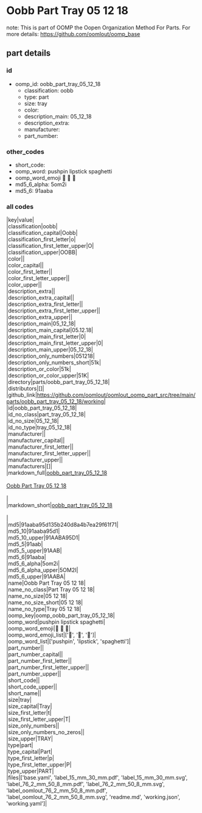 # Oobb Part Tray 05 12 18  

note: This is part of OOMP the Oopen Organization Method For Parts. For more details: https://github.com/oomlout/oomp_base

##  part details





### id
* oomp_id: oobb_part_tray_05_12_18
  * classification: oobb
  * type: part
  * size: tray
  * color: 
  * description_main: 05_12_18
  * description_extra: 
  * manufacturer: 
  * part_number: 

### other_codes
* short_code: 
* oomp_word: pushpin lipstick spaghetti
* oomp_word_emoji :pushpin: :lipstick: :spaghetti:
* md5_6_alpha: 5om2i
* md5_6: 91aaba

### all codes 
|key|value|  
|classification|oobb|  
|classification_capital|Oobb|  
|classification_first_letter|o|  
|classification_first_letter_upper|O|  
|classification_upper|OOBB|  
|color||  
|color_capital||  
|color_first_letter||  
|color_first_letter_upper||  
|color_upper||  
|description_extra||  
|description_extra_capital||  
|description_extra_first_letter||  
|description_extra_first_letter_upper||  
|description_extra_upper||  
|description_main|05_12_18|  
|description_main_capital|05.12.18|  
|description_main_first_letter|0|  
|description_main_first_letter_upper|0|  
|description_main_upper|05_12_18|  
|description_only_numbers|051218|  
|description_only_numbers_short|51k|  
|description_or_color|51k|  
|description_or_color_upper|51K|  
|directory|parts/oobb_part_tray_05_12_18|  
|distributors|[]|  
|github_link|https://github.com/oomlout/oomlout_oomp_part_src/tree/main/parts/oobb_part_tray_05_12_18/working|  
|id|oobb_part_tray_05_12_18|  
|id_no_class|part_tray_05_12_18|  
|id_no_size|05_12_18|  
|id_no_type|tray_05_12_18|  
|manufacturer||  
|manufacturer_capital||  
|manufacturer_first_letter||  
|manufacturer_first_letter_upper||  
|manufacturer_upper||  
|manufacturers|[]|  
|markdown_full|[oobb_part_tray_05_12_18](https://github.com/oomlout/oomlout_oomp_part_src/tree/main/parts/oobb_part_tray_05_12_18/working)<br>[](https://github.com/oomlout/oomlout_oomp_part_src/tree/main/parts/oobb_part_tray_05_12_18/working)<br>[Oobb Part Tray 05 12 18](https://github.com/oomlout/oomlout_oomp_part_src/tree/main/parts/oobb_part_tray_05_12_18/working)<br><br>|  
|markdown_short|[oobb_part_tray_05_12_18](https://github.com/oomlout/oomlout_oomp_part_src/tree/main/parts/oobb_part_tray_05_12_18/working)<br><br>|  
|md5|91aaba95d135b240d8a4b7ea29f61f71|  
|md5_10|91aaba95d1|  
|md5_10_upper|91AABA95D1|  
|md5_5|91aab|  
|md5_5_upper|91AAB|  
|md5_6|91aaba|  
|md5_6_alpha|5om2i|  
|md5_6_alpha_upper|5OM2I|  
|md5_6_upper|91AABA|  
|name|Oobb Part Tray 05 12 18|  
|name_no_class|Part Tray 05 12 18|  
|name_no_size|05 12 18|  
|name_no_size_short|05 12 18|  
|name_no_type|Tray 05 12 18|  
|oomp_key|oomp_oobb_part_tray_05_12_18|  
|oomp_word|pushpin lipstick spaghetti|  
|oomp_word_emoji|:pushpin: :lipstick: :spaghetti:|  
|oomp_word_emoji_list|[':pushpin:', ':lipstick:', ':spaghetti:']|  
|oomp_word_list|['pushpin', 'lipstick', 'spaghetti']|  
|part_number||  
|part_number_capital||  
|part_number_first_letter||  
|part_number_first_letter_upper||  
|part_number_upper||  
|short_code||  
|short_code_upper||  
|short_name||  
|size|tray|  
|size_capital|Tray|  
|size_first_letter|t|  
|size_first_letter_upper|T|  
|size_only_numbers||  
|size_only_numbers_no_zeros||  
|size_upper|TRAY|  
|type|part|  
|type_capital|Part|  
|type_first_letter|p|  
|type_first_letter_upper|P|  
|type_upper|PART|  
|files|['base.yaml', 'label_15_mm_30_mm.pdf', 'label_15_mm_30_mm.svg', 'label_76_2_mm_50_8_mm.pdf', 'label_76_2_mm_50_8_mm.svg', 'label_oomlout_76_2_mm_50_8_mm.pdf', 'label_oomlout_76_2_mm_50_8_mm.svg', 'readme.md', 'working.json', 'working.yaml']|  
